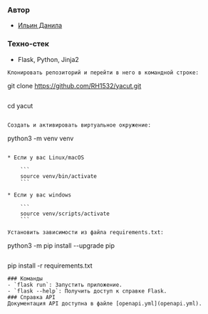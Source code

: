 ### Автор 
- [Ильин Данила](https://github.com/RH1532)
### Техно-стек 
- Flask, Python, Jinja2
```
Клонировать репозиторий и перейти в него в командной строке:

```
git clone https://github.com/RH1532/yacut.git
```

```
cd yacut
```

Cоздать и активировать виртуальное окружение:

```
python3 -m venv venv
```

* Если у вас Linux/macOS

    ```
    source venv/bin/activate
    ```

* Если у вас windows

    ```
    source venv/scripts/activate
    ```

Установить зависимости из файла requirements.txt:

```
python3 -m pip install --upgrade pip
```

```
pip install -r requirements.txt
```
### Команды
- `flask run`: Запустить приложение.
- `flask --help`: Получить доступ к справке Flask.
### Справка API
Документация API доступна в файле [openapi.yml](openapi.yml).